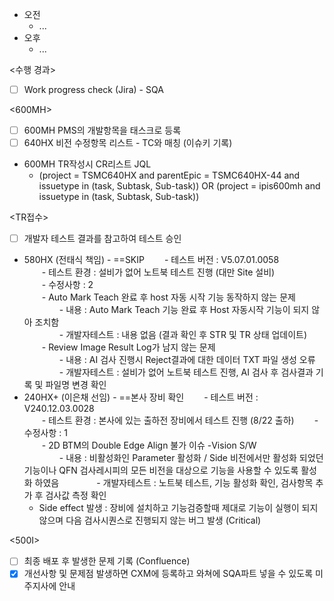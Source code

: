 - 오전
	- ...
- 오후
	- ...

<수행 경과>
- [ ] Work progress check (Jira) - SQA

\<600MH>
- [ ] 600MH PMS의 개발항목을 태스크로 등록
- [ ] 640HX 비전 수정항목 리스트 - TC와 매칭 (이슈키 기록)
- 600MH TR작성시 CR리스트 JQL
	- (project = TSMC640HX and parentEpic = TSMC640HX-44 and issuetype in (task, Subtask, Sub-task)) OR (project = ipis600mh and issuetype in (task, Subtask, Sub-task))

<TR접수>
- [ ] 개발자 테스트 결과를 참고하여 테스트 승인
- 580HX (전태식 책임) - ==SKIP
  - 테스트 버전 : V5.07.01.0058  
  - 테스트 환경 : 설비가 없어 노트북 테스트 진행 (대만 Site 설비)  
  - 수정사항 : 2  
  - Auto Mark Teach 완료 후 host 자동 시작 기능 동작하지 않는 문제  
    - 내용 : Auto Mark Teach 기능 완료 후 Host 자동시작 기능이 되지 않아 조치함  
    - 개발자테스트 : 내용 없음  (결과 확인 후 STR 및 TR 상태 업데이트)
  - Review Image Result Log가 남지 않는 문제  
    - 내용 : AI 검사 진행시 Reject결과에 대한 데이터 TXT 파일 생성 오류  
    - 개발자테스트 : 설비가 없어 노트북 테스트 진행, AI 검사 후 검사결과 기록 및 파일명 변경 확인  
- 240HX+ (이은채 선임) - ==본사 장비 확인
  - 테스트 버전 : V240.12.03.0028  
  - 테스트 환경 : 본사에 있는 출하전 장비에서 테스트 진행 (8/22 출하)
  - 수정사항 : 1  
  - 2D BTM의 Double Edge Align 불가 이슈 -Vision S/W  
    - 내용 : 비활성화인 Parameter 활성화 / Side 비전에서만 활성화 되었던 기능이나 QFN 검사레시피의 모든 비전을 대상으로 기능을 사용할 수 있도록 활성화 하였음
    - 개발자테스트 : 노트북 테스트, 기능 활성화 확인, 검사항목 추가 후 검사값 측정 확인
	- Side effect 발생 : 장비에 설치하고 기능검증할때 제대로 기능이 실행이 되지 않으며 다음 검사시퀀스로 진행되지 않는 버그 발생 (Critical)

<500I>
- [ ] 최종 배포 후 발생한 문제 기록 (Confluence)
- [x] 개선사항 및 문제점 발생하면 CXM에 등록하고 와쳐에 SQA파트 넣을 수 있도록 미주지사에 안내